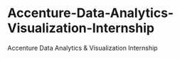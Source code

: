 # Accenture-Data-Analytics-Visualization-Internship
Accenture Data Analytics &amp; Visualization Internship
